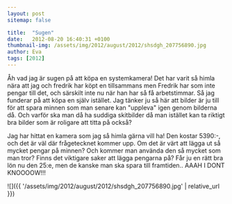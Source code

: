```yaml
---
layout: post
sitemap: false

title:  "Sugen"
date:   2012-08-20 16:40:31 +0100
thumbnail-img: /assets/img/2012/august/2012/shsdgh_207756890.jpg
author: Eva
tags: [2012]
---
```


Åh vad jag är sugen på att köpa en systemkamera! Det har varit så himla nära att jag och fredrik har köpt en tillsammans men Fredrik har som inte pengar till det, och särskilt inte nu när han har så få arbetstimmar. Så jag funderar på att köpa en själv istället. Jag tänker ju så här att bilder är ju till för att spara minnen som man senare kan "uppleva" igen genom bilderna då. Och varför ska man då ha suddiga skitbilder då man istället kan ta riktigt bra bilder som är roligare att titta på också? 

Jag har hittat en kamera som jag så himla gärna vill ha! Den kostar 5390:-, och det är väl där frågetecknet kommer upp. Om det är värt att lägga ut så mycket pengar på minnen? Och kommer man använda den så mycket som man tror? Finns det viktigare saker att lägga pengarna på? Får ju en rätt bra lön nu den 25:e, men de kanske man ska spara till framtiden.. AAAH I DONT KNOOOOW!!!

![]({{ '/assets/img/2012/august/2012/shsdgh_207756890.jpg'  | relative_url }})

